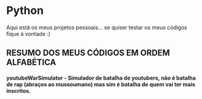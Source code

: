 # Python
Aqui está os meus projetos pessoais... se quiser testar os meus códigos fique á vontade :)

## RESUMO DOS MEUS CÓDIGOS EM ORDEM ALFABÉTICA

#### youtubeWarSimulator - Simulador de batalha de youtubers, não é batalha de rap (abraços ao mussoumano) mas sim é batalha de quem vai ter mais inscritos.
